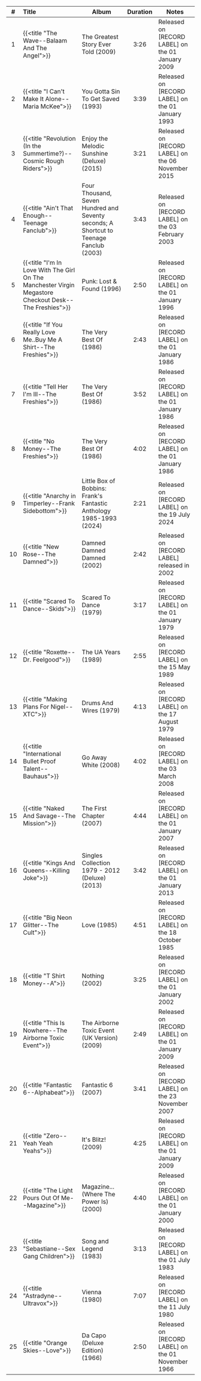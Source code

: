 | # | Title | Album | Duration | Notes |
|:--:|:--|--|:--:|--|
| 1 | {{<title "The Wave--Balaam And The Angel">}} | The Greatest Story Ever Told (2009) | 3:26 | Released on [RECORD LABEL] on the 01 January 2009 |
| 2 | {{<title "I Can't Make It Alone--Maria McKee">}} | You Gotta Sin To Get Saved (1993) | 3:39 | Released on [RECORD LABEL] on the 01 January 1993 |
| 3 | {{<title "Revolution (In the Summertime?)--Cosmic Rough Riders">}} | Enjoy the Melodic Sunshine (Deluxe) (2015) | 3:21 | Released on [RECORD LABEL] on the 06 November 2015 |
| 4 | {{<title "Ain't That Enough--Teenage Fanclub">}} | Four Thousand, Seven Hundred and Seventy seconds; A Shortcut to Teenage Fanclub (2003) | 3:43 | Released on [RECORD LABEL] on the 03 February 2003 |
| 5 | {{<title "I'm In Love With The Girl On The Manchester Virgin Megastore Checkout Desk--The Freshies">}} | Punk: Lost & Found (1996) | 2:50 | Released on [RECORD LABEL] on the 01 January 1996 |
| 6 | {{<title "If You Really Love Me..Buy Me A Shirt--The Freshies">}} | The Very Best Of (1986) | 2:43 | Released on [RECORD LABEL] on the 01 January 1986 |
| 7 | {{<title "Tell Her I'm Ill--The Freshies">}} | The Very Best Of (1986) | 3:52 | Released on [RECORD LABEL] on the 01 January 1986 |
| 8 | {{<title "No Money--The Freshies">}} | The Very Best Of (1986) | 4:02 | Released on [RECORD LABEL] on the 01 January 1986 |
| 9 | {{<title "Anarchy in Timperley--Frank Sidebottom">}} | Little Box of Bobbins: Frank's Fantastic Anthology 1985-1993 (2024) | 2:21 | Released on [RECORD LABEL] on the 19 July 2024 |
| 10 | {{<title "New Rose--The Damned">}} | Damned Damned Damned (2002) | 2:42 | Released on [RECORD LABEL] released in 2002 |
| 11 | {{<title "Scared To Dance--Skids">}} | Scared To Dance (1979) | 3:17 | Released on [RECORD LABEL] on the 01 January 1979 |
| 12 | {{<title "Roxette--Dr. Feelgood">}} | The UA Years (1989) | 2:55 | Released on [RECORD LABEL] on the 15 May 1989 |
| 13 | {{<title "Making Plans For Nigel--XTC">}} | Drums And Wires (1979) | 4:13 | Released on [RECORD LABEL] on the 17 August 1979 |
| 14 | {{<title "International Bullet Proof Talent--Bauhaus">}} | Go Away White (2008) | 4:02 | Released on [RECORD LABEL] on the 03 March 2008 |
| 15 | {{<title "Naked And Savage--The Mission">}} | The First Chapter (2007) | 4:44 | Released on [RECORD LABEL] on the 01 January 2007 |
| 16 | {{<title "Kings And Queens--Killing Joke">}} | Singles Collection 1979 - 2012 (Deluxe) (2013) | 3:42 | Released on [RECORD LABEL] on the 01 January 2013 |
| 17 | {{<title "Big Neon Glitter--The Cult">}} | Love (1985) | 4:51 | Released on [RECORD LABEL] on the 18 October 1985 |
| 18 | {{<title "T Shirt Money--A">}} | Nothing (2002) | 3:25 | Released on [RECORD LABEL] on the 01 January 2002 |
| 19 | {{<title "This Is Nowhere--The Airborne Toxic Event">}} | The Airborne Toxic Event (UK Version) (2009) | 2:49 | Released on [RECORD LABEL] on the 01 January 2009 |
| 20 | {{<title "Fantastic 6--Alphabeat">}} | Fantastic 6 (2007) | 3:41 | Released on [RECORD LABEL] on the 23 November 2007 |
| 21 | {{<title "Zero--Yeah Yeah Yeahs">}} | It's Blitz! (2009) | 4:25 | Released on [RECORD LABEL] on the 01 January 2009 |
| 22 | {{<title "The Light Pours Out Of Me--Magazine">}} | Magazine... (Where The Power Is) (2000) | 4:40 | Released on [RECORD LABEL] on the 01 January 2000 |
| 23 | {{<title "Sebastiane--Sex Gang Children">}} | Song and Legend (1983) | 3:13 | Released on [RECORD LABEL] on the 01 July 1983 |
| 24 | {{<title "Astradyne--Ultravox">}} | Vienna (1980) | 7:07 | Released on [RECORD LABEL] on the 11 July 1980 |
| 25 | {{<title "Orange Skies--Love">}} | Da Capo (Deluxe Edition) (1966) | 2:50 | Released on [RECORD LABEL] on the 01 November 1966 |
